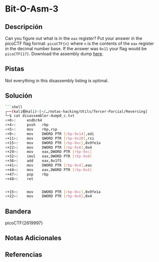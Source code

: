 # Bit-O-Asm-3

## Descripción
Can you figure out what is in the `eax` register? Put your answer in the picoCTF flag format: `picoCTF{n}` where `n` is the contents of the `eax` register in the decimal number base. If the answer was `0x11` your flag would be `picoCTF{17}`. Download the assembly dump [here](https://artifacts.picoctf.net/c/530/disassembler-dump0_c.txt).
## Pistas
Not everything in this disassembly listing is optimal.
## Solución
```bash
```shell
┌──(kali㉿kali)-[~/…/notas-hacking/Utils/Tercer-Parcial/Reversing]
└─$ cat disassembler-dump0_c.txt 
<+0>:     endbr64 
<+4>:     push   rbp
<+5>:     mov    rbp,rsp
<+8>:     mov    DWORD PTR [rbp-0x14],edi
<+11>:    mov    QWORD PTR [rbp-0x20],rsi
<+15>:    mov    DWORD PTR [rbp-0xc],0x9fe1a
<+22>:    mov    DWORD PTR [rbp-0x8],0x4
<+29>:    mov    eax,DWORD PTR [rbp-0xc]
<+32>:    imul   eax,DWORD PTR [rbp-0x8]
<+36>:    add    eax,0x1f5
<+41>:    mov    DWORD PTR [rbp-0x4],eax
<+44>:    mov    eax,DWORD PTR [rbp-0x4]
<+47>:    pop    rbp
<+48>:    ret


<+15>:    mov    DWORD PTR [rbp-0xc],0x9fe1a
<+22>:    mov    DWORD PTR [rbp-0x8],0x4
```

## Bandera
picoCTF{2619997}

## Notas Adicionales 

## Referencias